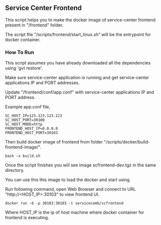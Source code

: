 ## Service Center Frontend

This script helps you to make the docker image of service-center frontend present in "<project folder>/frontend" folder.

The script file "<project folder>/scripts/frontend/start_linux.sh" will be the entrypoint for docker container.

### How To Run

This script assumes you have already downloaded all the dependencies using 'gvt restore'.

Make sure service-center application is running and get service-center applications IP and PORT addresses.

Update "<project folder>/frontend/conf/app.conf" with service-center applications IP and PORT address.

Example app.conf file,

	SC_HOST_IP=123.123.123.123
	SC_HOST_PORT=30100
	SC_HOST_MODE=http
	FRONTEND_HOST_IP=0.0.0.0
	FRONTEND_HOST_PORT=30103

Then build docker image of frontend from folder "<project folder>/scripts/docker/build-frontend-image/".

    bash -x build.sh
    
Once the script finishes you will see image scfrontend-dev.tgz in the same directory. 

You can use this this image to load the docker and start using.

Run following command, open Web Browser and connect to URL "http://<HOST_IP>:30103" to view frontend UI.

    docker run -d -p 30103:30103 -t servicecomb/scfrontend

Where HOST_IP is the ip of host machine where docker container for frontend is executing.

